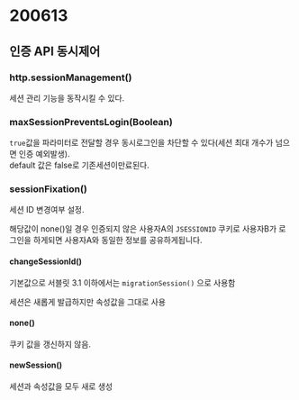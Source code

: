# 200613

## 인증 API 동시제어

### http.sessionManagement()

세션 관리 기능을 동작시킬 수 있다.

### maxSessionPreventsLogin(Boolean)

`true`값을 파라미터로 전달할 경우 동시로그인을 차단할 수 있다(세션 최대 개수가 넘으면 인증 예외발생).<br/>
default 값은 false로 기존세션이만료된다.

### sessionFixation()

세션 ID 변경여부 설정.

해당값이 none()일 경우 인증되지 않은 사용자A의 `JSESSIONID` 쿠키로 사용자B가 로그인을 하게되면
사용자A와 동일한 정보를 공유하게됩니다.

#### changeSessionId()

기본값으로 서블릿 3.1 이하에서는 `migrationSession()` 으로 사용함

세션은 새롭게 발급하지만 속성값을 그대로 사용

#### none()

쿠키 값을 갱신하지 않음.

#### newSession()

세션과 속성값을 모두 새로 생성